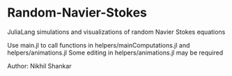 # Random-Navier-Stokes
JuliaLang simulations and visualizations of random Navier Stokes equations

Use main.jl to call functions in helpers/mainComputations.jl and helpers/animations.jl
Some editing in helpers/animations.jl may be required

Author: Nikhil Shankar
